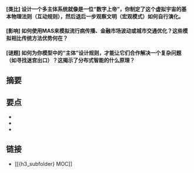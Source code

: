 #### [类比] 设计一个多主体系统就像是一位“数字上帝”，你制定了这个虚拟宇宙的基本物理法则（互动规则），然后退后一步观察文明（宏观模式）如何自行演化。


#### [影响] 如何使用MAS来模拟流行病传播、金融市场波动或城市交通优化？这些模拟相比传统方法优势何在？


#### [谜题] 如何为你模型中的“主体”设计规则，才能让它们合作解决一个复杂问题（如寻找迷宫出口）？这揭示了分布式智能的什么原理？


## 摘要


## 要点

- 
- 
- 

## 链接

- [[{h3_subfolder} MOC]]
